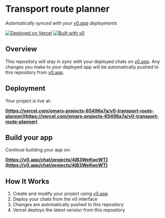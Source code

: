 # Transport route planner

*Automatically synced with your [v0.app](https://v0.app) deployments*

[![Deployed on Vercel](https://img.shields.io/badge/Deployed%20on-Vercel-black?style=for-the-badge&logo=vercel)](https://vercel.com/omars-projects-65496a7a/v0-transport-route-planner)
[![Built with v0](https://img.shields.io/badge/Built%20with-v0.app-black?style=for-the-badge)](https://v0.app/chat/projects/4jB3WeKwcWT)

## Overview

This repository will stay in sync with your deployed chats on [v0.app](https://v0.app).
Any changes you make to your deployed app will be automatically pushed to this repository from [v0.app](https://v0.app).

## Deployment

Your project is live at:

**[https://vercel.com/omars-projects-65496a7a/v0-transport-route-planner](https://vercel.com/omars-projects-65496a7a/v0-transport-route-planner)**

## Build your app

Continue building your app on:

**[https://v0.app/chat/projects/4jB3WeKwcWT](https://v0.app/chat/projects/4jB3WeKwcWT)**

## How It Works

1. Create and modify your project using [v0.app](https://v0.app)
2. Deploy your chats from the v0 interface
3. Changes are automatically pushed to this repository
4. Vercel deploys the latest version from this repository